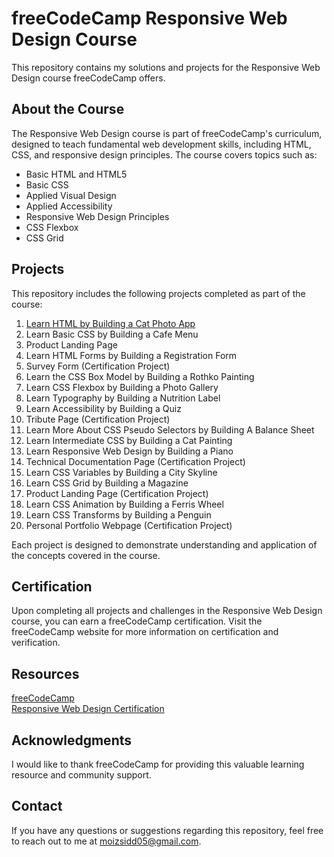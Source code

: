 # freeCodeCamp Responsive Web Design Course

This repository contains my solutions and projects for the Responsive Web Design course freeCodeCamp offers.

## About the Course

The Responsive Web Design course is part of freeCodeCamp's curriculum, designed to teach fundamental web development skills, including HTML, CSS, and responsive design principles. The course covers topics such as:

- Basic HTML and HTML5
- Basic CSS
- Applied Visual Design
- Applied Accessibility
- Responsive Web Design Principles
- CSS Flexbox
- CSS Grid

## Projects

This repository includes the following projects completed as part of the course:

1. <a href="https://github.com/moizsydiki/freeCodeCamp/blob/main/catPhotoApp.html">Learn HTML by Building a Cat Photo App</a>
2. Learn Basic CSS by Building a Cafe Menu
3. Product Landing Page
4. Learn HTML Forms by Building a Registration Form
5. Survey Form (Certification Project)
6. Learn the CSS Box Model by Building a Rothko Painting
7. Learn CSS Flexbox by Building a Photo Gallery
8. Learn Typography by Building a Nutrition Label
9. Learn Accessibility by Building a Quiz
10. Tribute Page (Certification Project)
11. Learn More About CSS Pseudo Selectors by Building A Balance Sheet
12. Learn Intermediate CSS by Building a Cat Painting
13. Learn Responsive Web Design by Building a Piano
14. Technical Documentation Page (Certification Project)
15. Learn CSS Variables by Building a City Skyline
16. Learn CSS Grid by Building a Magazine
17. Product Landing Page (Certification Project)
18. Learn CSS Animation by Building a Ferris Wheel
19. Learn CSS Transforms by Building a Penguin
20. Personal Portfolio Webpage (Certification Project)

Each project is designed to demonstrate understanding and application of the concepts covered in the course.

## Certification

Upon completing all projects and challenges in the Responsive Web Design course, you can earn a freeCodeCamp certification. Visit the freeCodeCamp website for more information on certification and verification.

## Resources
<a href="https://www.freecodecamp.org/">freeCodeCamp</a> <br />
<a href="https://www.freecodecamp.org/learn/2022/responsive-web-design/">Responsive Web Design Certification</a>


## Acknowledgments
I would like to thank freeCodeCamp for providing this valuable learning resource and community support.

## Contact
If you have any questions or suggestions regarding this repository, feel free to reach out to me at moizsidd05@gmail.com.
